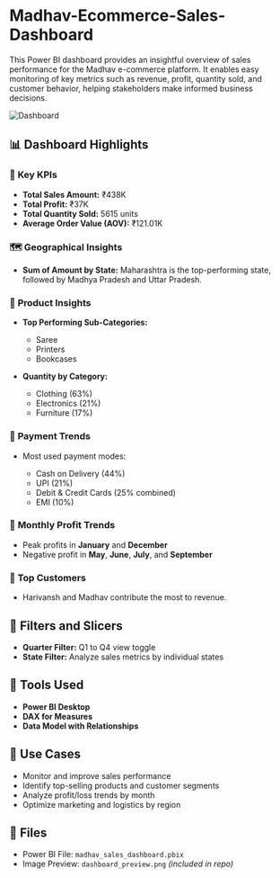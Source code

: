 # Madhav-Ecommerce-Sales-Dashboard
This Power BI dashboard provides an insightful overview of sales performance for the Madhav e-commerce platform. It enables easy monitoring of key metrics such as revenue, profit, quantity sold, and customer behavior, helping stakeholders make informed business decisions.

![Dashboard](https://github.com/user-attachments/assets/6b31d267-81a9-464d-9b4d-641f42e92f87)


## 📊 Dashboard Highlights

### 🔢 **Key KPIs**

* **Total Sales Amount:** ₹438K
* **Total Profit:** ₹37K
* **Total Quantity Sold:** 5615 units
* **Average Order Value (AOV):** ₹121.01K

### 🗺️ **Geographical Insights**

* **Sum of Amount by State:**
  Maharashtra is the top-performing state, followed by Madhya Pradesh and Uttar Pradesh.

### 🧾 **Product Insights**

* **Top Performing Sub-Categories:**

  * Saree
  * Printers
  * Bookcases
* **Quantity by Category:**

  * Clothing (63%)
  * Electronics (21%)
  * Furniture (17%)

### 💸 **Payment Trends**

* Most used payment modes:

  * Cash on Delivery (44%)
  * UPI (21%)
  * Debit & Credit Cards (25% combined)
  * EMI (10%)

### 📅 **Monthly Profit Trends**

* Peak profits in **January** and **December**
* Negative profit in **May**, **June**, **July**, and **September**

### 👥 **Top Customers**

* Harivansh and Madhav contribute the most to revenue.


## 🧮 Filters and Slicers

* **Quarter Filter:** Q1 to Q4 view toggle
* **State Filter:** Analyze sales metrics by individual states


## 📂 Tools Used

* **Power BI Desktop**
* **DAX for Measures**
* **Data Model with Relationships**


## 📌 Use Cases

* Monitor and improve sales performance
* Identify top-selling products and customer segments
* Analyze profit/loss trends by month
* Optimize marketing and logistics by region


## 📁 Files

* Power BI File: `madhav_sales_dashboard.pbix`
* Image Preview: `dashboard_preview.png` *(included in repo)*

